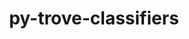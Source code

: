 ---
title: "py-trove-classifiers"
layout: cache
categories: [package, develop]
meta: {"compilers": ["apple-clang@=16.0.0", "gcc@=10.5.0", "gcc@=11.1.0", "gcc@=11.4.0", "gcc@=13.2.0", "gcc@=13.3.0", "gcc@=7.3.1", "gcc@=7.5.0", "gcc@=9.4.0", "oneapi@=2024.2.1"], "num_specs": 122, "num_specs_by_stack": {"aws-isc": 2, "aws-isc-aarch64": 2, "data-vis-sdk": 5, "developer-tools-aarch64-linux-gnu": 1, "developer-tools-darwin": 1, "developer-tools-x86_64_v3-linux-gnu": 1, "e4s": 19, "e4s-neoverse-v2": 5, "e4s-neoverse_v1": 8, "e4s-oneapi": 19, "e4s-power": 4, "hep": 5, "ml-darwin-aarch64-mps": 14, "ml-linux-aarch64-cpu": 14, "ml-linux-aarch64-cuda": 14, "ml-linux-x86_64-cpu": 14, "ml-linux-x86_64-cuda": 14, "ml-linux-x86_64-rocm": 12, "radiuss": 9, "root": 122}, "oss": ["amzn2", "centos7", "rhel8", "sequoia", "ubuntu18.04", "ubuntu20.04", "ubuntu22.04", "ubuntu24.04"], "platforms": ["darwin", "linux"], "stacks": ["aws-isc", "aws-isc-aarch64", "data-vis-sdk", "developer-tools-aarch64-linux-gnu", "developer-tools-darwin", "developer-tools-x86_64_v3-linux-gnu", "e4s", "e4s-neoverse-v2", "e4s-neoverse_v1", "e4s-oneapi", "e4s-power", "hep", "ml-darwin-aarch64-mps", "ml-linux-aarch64-cpu", "ml-linux-aarch64-cuda", "ml-linux-x86_64-cpu", "ml-linux-x86_64-cuda", "ml-linux-x86_64-rocm", "radiuss", "root"], "targets": ["aarch64", "neoverse_v1", "neoverse_v2", "ppc64le", "x86_64_v3"], "versions": ["2023.8.7"]}
spec_details: [{"compiler": "gcc@=11.4.0", "hash": "2jlfufa76t5kd5hksaqamaph6calrhqj", "os": "ubuntu22.04", "platform": "linux", "size": "-", "stacks": ["e4s", "root"], "target": "x86_64_v3", "variants": ["build_system=python_pip"], "versions": ["2023.8.7"]}, {"compiler": "gcc@=9.4.0", "hash": "3f5upxqfrqx2uznqjvlsgqpt4auqzds3", "os": "ubuntu20.04", "platform": "linux", "size": "-", "stacks": ["e4s-power", "root"], "target": "ppc64le", "variants": ["build_system=python_pip"], "versions": ["2023.8.7"]}, {"compiler": "gcc@=7.5.0", "hash": "3kabwcfwvvgwakgq7derjeoqcqdwurq3", "os": "ubuntu18.04", "platform": "linux", "size": "-", "stacks": ["radiuss", "root"], "target": "x86_64_v3", "variants": ["build_system=python_pip"], "versions": ["2023.8.7"]}, {"compiler": "apple-clang@=16.0.0", "hash": "3qixzxdatxsu4xadznyyiqlnwslj7l6r", "os": "sequoia", "platform": "darwin", "size": "-", "stacks": ["ml-darwin-aarch64-mps", "root"], "target": "aarch64", "variants": ["build_system=python_pip"], "versions": ["2023.8.7"]}, {"compiler": "gcc@=11.4.0", "hash": "3vuonbrtoydlbjb2qus3wd4beqoelryc", "os": "ubuntu22.04", "platform": "linux", "size": "-", "stacks": ["e4s", "root"], "target": "x86_64_v3", "variants": ["build_system=python_pip"], "versions": ["2023.8.7"]}, {"compiler": "gcc@=13.2.0", "hash": "474k2owuecvyjjt52edy5gfrnckrpn5a", "os": "ubuntu24.04", "platform": "linux", "size": "-", "stacks": ["ml-linux-aarch64-cpu", "ml-linux-aarch64-cuda", "root"], "target": "aarch64", "variants": ["build_system=python_pip"], "versions": ["2023.8.7"]}, {"compiler": "gcc@=13.2.0", "hash": "4wen4tl6g2xn73zw23nquzjelggg53dq", "os": "ubuntu24.04", "platform": "linux", "size": "-", "stacks": ["ml-linux-x86_64-cpu", "ml-linux-x86_64-cuda", "ml-linux-x86_64-rocm", "root"], "target": "x86_64_v3", "variants": ["build_system=python_pip"], "versions": ["2023.8.7"]}, {"compiler": "gcc@=13.2.0", "hash": "57zn6dazrvzzoswxddgcxuchoba6kzld", "os": "ubuntu24.04", "platform": "linux", "size": "-", "stacks": ["ml-linux-x86_64-cpu", "ml-linux-x86_64-cuda", "ml-linux-x86_64-rocm", "root"], "target": "x86_64_v3", "variants": ["build_system=python_pip"], "versions": ["2023.8.7"]}, {"compiler": "gcc@=13.2.0", "hash": "5bnt4uaicbw77h7is2nz4vswedzg2wm7", "os": "ubuntu24.04", "platform": "linux", "size": "-", "stacks": ["ml-linux-aarch64-cpu", "ml-linux-aarch64-cuda", "root"], "target": "aarch64", "variants": ["build_system=python_pip"], "versions": ["2023.8.7"]}, {"compiler": "oneapi@=2024.2.1", "hash": "5ivkv3wkjqgvcxank7625xexzt35h2iz", "os": "ubuntu22.04", "platform": "linux", "size": "-", "stacks": ["e4s-oneapi", "root"], "target": "x86_64_v3", "variants": ["build_system=python_pip"], "versions": ["2023.8.7"]}, {"compiler": "gcc@=7.3.1", "hash": "62ujbbsolrdlpkjzjpmngcjoc7zzc2s7", "os": "amzn2", "platform": "linux", "size": "-", "stacks": ["aws-isc-aarch64", "root"], "target": "aarch64", "variants": ["build_system=python_pip"], "versions": ["2023.8.7"]}, {"compiler": "gcc@=13.2.0", "hash": "6cwyb2544wze4yj6izhgeyhjxskqp7u2", "os": "ubuntu24.04", "platform": "linux", "size": "-", "stacks": ["ml-linux-x86_64-cpu", "ml-linux-x86_64-cuda", "ml-linux-x86_64-rocm", "root"], "target": "x86_64_v3", "variants": ["build_system=python_pip"], "versions": ["2023.8.7"]}, {"compiler": "gcc@=11.4.0", "hash": "6hinzffnt2hbnp7osbqs4m7t76peugxu", "os": "ubuntu22.04", "platform": "linux", "size": "-", "stacks": ["e4s", "root"], "target": "x86_64_v3", "variants": ["build_system=python_pip"], "versions": ["2023.8.7"]}, {"compiler": "gcc@=13.2.0", "hash": "7axkyl5kkfxs4xe7ldn7gbktgyr4gzwe", "os": "ubuntu24.04", "platform": "linux", "size": "-", "stacks": ["ml-linux-x86_64-cpu", "ml-linux-x86_64-cuda", "ml-linux-x86_64-rocm", "root"], "target": "x86_64_v3", "variants": ["build_system=python_pip"], "versions": ["2023.8.7"]}, {"compiler": "apple-clang@=16.0.0", "hash": "a6skio5rka52ogxftxbfhuu54644mrhh", "os": "sequoia", "platform": "darwin", "size": "-", "stacks": ["ml-darwin-aarch64-mps", "root"], "target": "aarch64", "variants": ["build_system=python_pip"], "versions": ["2023.8.7"]}, {"compiler": "apple-clang@=16.0.0", "hash": "adcrvvmtiq7ttesojpmo6roytcrsg4hx", "os": "sequoia", "platform": "darwin", "size": "-", "stacks": ["ml-darwin-aarch64-mps", "root"], "target": "aarch64", "variants": ["build_system=python_pip"], "versions": ["2023.8.7"]}, {"compiler": "gcc@=11.4.0", "hash": "am6gf55iuk4poe33lthvrf4xzyplw76f", "os": "ubuntu22.04", "platform": "linux", "size": "-", "stacks": ["e4s-neoverse_v1", "root"], "target": "neoverse_v1", "variants": ["build_system=python_pip"], "versions": ["2023.8.7"]}, {"compiler": "oneapi@=2024.2.1", "hash": "apvpvzjpp5wt5ztjkvu4aspvzxgn7uk2", "os": "ubuntu22.04", "platform": "linux", "size": "-", "stacks": ["e4s-oneapi", "root"], "target": "x86_64_v3", "variants": ["build_system=python_pip"], "versions": ["2023.8.7"]}, {"compiler": "gcc@=11.4.0", "hash": "b2kmpblhi7tnnt4zrnfraroz5icb6dec", "os": "ubuntu22.04", "platform": "linux", "size": "-", "stacks": ["e4s", "root"], "target": "x86_64_v3", "variants": ["build_system=python_pip"], "versions": ["2023.8.7"]}, {"compiler": "gcc@=11.4.0", "hash": "b73w6m2wse2vquxggmyehxkraygrkrvf", "os": "ubuntu22.04", "platform": "linux", "size": "-", "stacks": ["e4s", "root"], "target": "x86_64_v3", "variants": ["build_system=python_pip"], "versions": ["2023.8.7"]}, {"compiler": "oneapi@=2024.2.1", "hash": "bbseucuyd2xh64i2dyctxt557yp7etrf", "os": "ubuntu22.04", "platform": "linux", "size": "-", "stacks": ["e4s-oneapi", "root"], "target": "x86_64_v3", "variants": ["build_system=python_pip"], "versions": ["2023.8.7"]}, {"compiler": "apple-clang@=16.0.0", "hash": "blnbpueren762iouxgvluv75mrk35fj6", "os": "sequoia", "platform": "darwin", "size": "-", "stacks": ["ml-darwin-aarch64-mps", "root"], "target": "aarch64", "variants": ["build_system=python_pip"], "versions": ["2023.8.7"]}, {"compiler": "gcc@=11.4.0", "hash": "bmcv5tiifo2sdboyrm7li23womm2qb64", "os": "ubuntu22.04", "platform": "linux", "size": "-", "stacks": ["e4s-neoverse_v1", "root"], "target": "neoverse_v1", "variants": ["build_system=python_pip"], "versions": ["2023.8.7"]}, {"compiler": "gcc@=13.2.0", "hash": "bnqej6utqgv2rszhdy2yv2cajocjsatw", "os": "ubuntu24.04", "platform": "linux", "size": "-", "stacks": ["ml-linux-x86_64-cpu", "ml-linux-x86_64-cuda", "ml-linux-x86_64-rocm", "root"], "target": "x86_64_v3", "variants": ["build_system=python_pip"], "versions": ["2023.8.7"]}, {"compiler": "apple-clang@=16.0.0", "hash": "bt7yne7voqke277c2cfphch5fap7vpmx", "os": "sequoia", "platform": "darwin", "size": "-", "stacks": ["ml-darwin-aarch64-mps", "root"], "target": "aarch64", "variants": ["build_system=python_pip"], "versions": ["2023.8.7"]}, {"compiler": "gcc@=11.4.0", "hash": "bu74bjplxtf76hrwjgpmtz5lzdeql4jj", "os": "ubuntu22.04", "platform": "linux", "size": "-", "stacks": ["e4s-neoverse-v2", "root"], "target": "neoverse_v2", "variants": ["build_system=python_pip"], "versions": ["2023.8.7"]}, {"compiler": "gcc@=9.4.0", "hash": "by2mpxi5cey2j6arlcntgazvvcjsiwwk", "os": "ubuntu20.04", "platform": "linux", "size": "-", "stacks": ["e4s-power", "root"], "target": "ppc64le", "variants": ["build_system=python_pip"], "versions": ["2023.8.7"]}, {"compiler": "oneapi@=2024.2.1", "hash": "bz7unuqi72oloyzpugnjwmtqq2kh4tjp", "os": "ubuntu22.04", "platform": "linux", "size": "-", "stacks": ["e4s-oneapi", "root"], "target": "x86_64_v3", "variants": ["build_system=python_pip"], "versions": ["2023.8.7"]}, {"compiler": "gcc@=13.2.0", "hash": "c3epv6geuipauugxsrkvcgvfmy4deym7", "os": "ubuntu24.04", "platform": "linux", "size": "-", "stacks": ["ml-linux-aarch64-cpu", "ml-linux-aarch64-cuda", "root"], "target": "aarch64", "variants": ["build_system=python_pip"], "versions": ["2023.8.7"]}, {"compiler": "gcc@=11.4.0", "hash": "c7htb5p3jk6f3bdqiahcc4rq47py4tqe", "os": "ubuntu22.04", "platform": "linux", "size": "-", "stacks": ["e4s-neoverse-v2", "root"], "target": "neoverse_v2", "variants": ["build_system=python_pip"], "versions": ["2023.8.7"]}, {"compiler": "oneapi@=2024.2.1", "hash": "ccxhkzu3wj7vt6dmi6osjce4k6eb52zw", "os": "ubuntu22.04", "platform": "linux", "size": "-", "stacks": ["e4s-oneapi", "root"], "target": "x86_64_v3", "variants": ["build_system=python_pip"], "versions": ["2023.8.7"]}, {"compiler": "gcc@=11.4.0", "hash": "cpwplons6hnj25ew2y6z63hl2nvezzk3", "os": "ubuntu22.04", "platform": "linux", "size": "-", "stacks": ["e4s", "root"], "target": "x86_64_v3", "variants": ["build_system=python_pip"], "versions": ["2023.8.7"]}, {"compiler": "oneapi@=2024.2.1", "hash": "cuemucez2hf23lto75ianftfgq4moazr", "os": "ubuntu22.04", "platform": "linux", "size": "-", "stacks": ["e4s-oneapi", "root"], "target": "x86_64_v3", "variants": ["build_system=python_pip"], "versions": ["2023.8.7"]}, {"compiler": "gcc@=9.4.0", "hash": "cwjgncophibunapfywd5ektirycp3u7t", "os": "ubuntu20.04", "platform": "linux", "size": "-", "stacks": ["e4s-power", "root"], "target": "ppc64le", "variants": ["build_system=python_pip"], "versions": ["2023.8.7"]}, {"compiler": "oneapi@=2024.2.1", "hash": "cztidf2buez24x4f4ehfu5oeio664nyf", "os": "ubuntu22.04", "platform": "linux", "size": "-", "stacks": ["e4s-oneapi", "root"], "target": "x86_64_v3", "variants": ["build_system=python_pip"], "versions": ["2023.8.7"]}, {"compiler": "gcc@=7.5.0", "hash": "d3c4a7iatl4gjxhku6ru2hn4lpgxqgyz", "os": "ubuntu18.04", "platform": "linux", "size": "-", "stacks": ["radiuss", "root"], "target": "x86_64_v3", "variants": ["build_system=python_pip"], "versions": ["2023.8.7"]}, {"compiler": "gcc@=11.4.0", "hash": "dekwr6hcttdvjbvqubjtimogb3hg2lu2", "os": "ubuntu22.04", "platform": "linux", "size": "-", "stacks": ["e4s", "root"], "target": "x86_64_v3", "variants": ["build_system=python_pip"], "versions": ["2023.8.7"]}, {"compiler": "gcc@=11.4.0", "hash": "dm6ugze2gnehiu5nx66iyfazguduivnk", "os": "ubuntu22.04", "platform": "linux", "size": "-", "stacks": ["e4s-neoverse_v1", "root"], "target": "neoverse_v1", "variants": ["build_system=python_pip"], "versions": ["2023.8.7"]}, {"compiler": "gcc@=13.2.0", "hash": "dslpbs7hcxkigroxbk6yefszam2vsdrq", "os": "ubuntu24.04", "platform": "linux", "size": "-", "stacks": ["ml-linux-aarch64-cpu", "ml-linux-aarch64-cuda", "root"], "target": "aarch64", "variants": ["build_system=python_pip"], "versions": ["2023.8.7"]}, {"compiler": "apple-clang@=16.0.0", "hash": "dycgvko4bcdukkvfsg7i6pnffflrf4zy", "os": "sequoia", "platform": "darwin", "size": "-", "stacks": ["ml-darwin-aarch64-mps", "root"], "target": "aarch64", "variants": ["build_system=python_pip"], "versions": ["2023.8.7"]}, {"compiler": "gcc@=11.1.0", "hash": "dyji53k4zfjf67mrw7efajomnsjug6qg", "os": "ubuntu20.04", "platform": "linux", "size": "-", "stacks": ["data-vis-sdk", "root"], "target": "x86_64_v3", "variants": ["build_system=python_pip"], "versions": ["2023.8.7"]}, {"compiler": "apple-clang@=16.0.0", "hash": "egsmqptc5xxsl5mkepeo6zver5jkqnaw", "os": "sequoia", "platform": "darwin", "size": "-", "stacks": ["ml-darwin-aarch64-mps", "root"], "target": "aarch64", "variants": ["build_system=python_pip"], "versions": ["2023.8.7"]}, {"compiler": "gcc@=13.2.0", "hash": "ehywr24bwko7hifuhrnp4d7hy2mdbdw2", "os": "ubuntu24.04", "platform": "linux", "size": "-", "stacks": ["ml-linux-aarch64-cpu", "ml-linux-aarch64-cuda", "root"], "target": "aarch64", "variants": ["build_system=python_pip"], "versions": ["2023.8.7"]}, {"compiler": "gcc@=11.4.0", "hash": "fdhcc43ropwawqdllbmd7qrzhcd6ilos", "os": "ubuntu22.04", "platform": "linux", "size": "-", "stacks": ["e4s-neoverse_v1", "root"], "target": "neoverse_v1", "variants": ["build_system=python_pip"], "versions": ["2023.8.7"]}, {"compiler": "gcc@=7.3.1", "hash": "few2j4jd4ofzmftc67xop5cryvpr7ev6", "os": "amzn2", "platform": "linux", "size": "-", "stacks": ["aws-isc", "root"], "target": "x86_64_v3", "variants": ["build_system=python_pip"], "versions": ["2023.8.7"]}, {"compiler": "gcc@=11.4.0", "hash": "ffmny64orcz5qz57ambxuhnevzy72hea", "os": "ubuntu22.04", "platform": "linux", "size": "-", "stacks": ["e4s", "root"], "target": "x86_64_v3", "variants": ["build_system=python_pip"], "versions": ["2023.8.7"]}, {"compiler": "oneapi@=2024.2.1", "hash": "g4s33zo3spxunmpqmxy7ni3ffcwikgwe", "os": "ubuntu22.04", "platform": "linux", "size": "-", "stacks": ["e4s-oneapi", "root"], "target": "x86_64_v3", "variants": ["build_system=python_pip"], "versions": ["2023.8.7"]}, {"compiler": "oneapi@=2024.2.1", "hash": "ghcgcmkfc7xewjzbqpswz5eapykwj5kf", "os": "ubuntu22.04", "platform": "linux", "size": "-", "stacks": ["e4s-oneapi", "root"], "target": "x86_64_v3", "variants": ["build_system=python_pip"], "versions": ["2023.8.7"]}, {"compiler": "apple-clang@=16.0.0", "hash": "gmqzpzv62iosaovhpz73ddj7pvvrox4f", "os": "sequoia", "platform": "darwin", "size": "-", "stacks": ["ml-darwin-aarch64-mps", "root"], "target": "aarch64", "variants": ["build_system=python_pip"], "versions": ["2023.8.7"]}, {"compiler": "gcc@=7.5.0", "hash": "gsygnvboe4cgrm3vsgky6wsyxm37zeqr", "os": "ubuntu18.04", "platform": "linux", "size": "-", "stacks": ["radiuss", "root"], "target": "x86_64_v3", "variants": ["build_system=python_pip"], "versions": ["2023.8.7"]}, {"compiler": "oneapi@=2024.2.1", "hash": "gzae5rcwf43cmpugwjcb4zqs6zvbhytm", "os": "ubuntu22.04", "platform": "linux", "size": "-", "stacks": ["e4s-oneapi", "root"], "target": "x86_64_v3", "variants": ["build_system=python_pip"], "versions": ["2023.8.7"]}, {"compiler": "gcc@=7.5.0", "hash": "h3c3itwu6ryiqwjnfnqv55vpd2z373jk", "os": "ubuntu18.04", "platform": "linux", "size": "-", "stacks": ["radiuss", "root"], "target": "x86_64_v3", "variants": ["build_system=python_pip"], "versions": ["2023.8.7"]}, {"compiler": "gcc@=7.5.0", "hash": "hbgyrs5arijywt6rihkhatycoej4cz6k", "os": "ubuntu18.04", "platform": "linux", "size": "-", "stacks": ["radiuss", "root"], "target": "x86_64_v3", "variants": ["build_system=python_pip"], "versions": ["2023.8.7"]}, {"compiler": "gcc@=11.4.0", "hash": "hp4kqsk245e5qfkbar2xz7aqdguamyln", "os": "ubuntu22.04", "platform": "linux", "size": "-", "stacks": ["e4s", "root"], "target": "x86_64_v3", "variants": ["build_system=python_pip"], "versions": ["2023.8.7"]}, {"compiler": "gcc@=13.2.0", "hash": "hxidxxjpl6dvp6gm3pizjtldzxadp33z", "os": "ubuntu24.04", "platform": "linux", "size": "-", "stacks": ["ml-linux-x86_64-cpu", "ml-linux-x86_64-cuda", "ml-linux-x86_64-rocm", "root"], "target": "x86_64_v3", "variants": ["build_system=python_pip"], "versions": ["2023.8.7"]}, {"compiler": "gcc@=11.4.0", "hash": "hxxjm5s7fmc7hjmtg4quu6jpkota52hg", "os": "ubuntu22.04", "platform": "linux", "size": "-", "stacks": ["hep", "root"], "target": "x86_64_v3", "variants": ["build_system=python_pip"], "versions": ["2023.8.7"]}, {"compiler": "gcc@=11.4.0", "hash": "i4ovqkr2ypiicg6yxg3ovjkf4htxc5kg", "os": "ubuntu22.04", "platform": "linux", "size": "-", "stacks": ["e4s", "root"], "target": "x86_64_v3", "variants": ["build_system=python_pip"], "versions": ["2023.8.7"]}, {"compiler": "gcc@=11.1.0", "hash": "ik4mfcp5esvrwhiue5ek3joj2uajnnpa", "os": "ubuntu20.04", "platform": "linux", "size": "-", "stacks": ["data-vis-sdk", "root"], "target": "x86_64_v3", "variants": ["build_system=python_pip"], "versions": ["2023.8.7"]}, {"compiler": "oneapi@=2024.2.1", "hash": "ippzhuhmzlovjwoovb6dl5fpo2mi3hit", "os": "ubuntu22.04", "platform": "linux", "size": "-", "stacks": ["e4s-oneapi", "root"], "target": "x86_64_v3", "variants": ["build_system=python_pip"], "versions": ["2023.8.7"]}, {"compiler": "gcc@=11.4.0", "hash": "j26fzlkduhndu6g6epbzfhe53qbdwkoz", "os": "ubuntu22.04", "platform": "linux", "size": "-", "stacks": ["e4s-neoverse-v2", "root"], "target": "neoverse_v2", "variants": ["build_system=python_pip"], "versions": ["2023.8.7"]}, {"compiler": "gcc@=11.4.0", "hash": "j2rn3hx5vsqafbks2lwu47d56w4kjxq6", "os": "ubuntu22.04", "platform": "linux", "size": "-", "stacks": ["hep", "root"], "target": "x86_64_v3", "variants": ["build_system=python_pip"], "versions": ["2023.8.7"]}, {"compiler": "gcc@=13.2.0", "hash": "j3lekfu3mlvagz7oi5cwjl74d3u2jfcy", "os": "ubuntu24.04", "platform": "linux", "size": "-", "stacks": ["ml-linux-aarch64-cpu", "ml-linux-aarch64-cuda", "root"], "target": "aarch64", "variants": ["build_system=python_pip"], "versions": ["2023.8.7"]}, {"compiler": "oneapi@=2024.2.1", "hash": "j773spax5uqapzsmwbczcpqeraex47fq", "os": "ubuntu22.04", "platform": "linux", "size": "-", "stacks": ["e4s-oneapi", "root"], "target": "x86_64_v3", "variants": ["build_system=python_pip"], "versions": ["2023.8.7"]}, {"compiler": "oneapi@=2024.2.1", "hash": "jdn3xtf4jmt3ax65ei65m5zgppvrpdxq", "os": "ubuntu22.04", "platform": "linux", "size": "-", "stacks": ["e4s-oneapi", "root"], "target": "x86_64_v3", "variants": ["build_system=python_pip"], "versions": ["2023.8.7"]}, {"compiler": "gcc@=13.2.0", "hash": "jgpcrxhg7seniw7nyfvadirii6vauks2", "os": "ubuntu24.04", "platform": "linux", "size": "-", "stacks": ["ml-linux-x86_64-cpu", "ml-linux-x86_64-cuda", "ml-linux-x86_64-rocm", "root"], "target": "x86_64_v3", "variants": ["build_system=python_pip"], "versions": ["2023.8.7"]}, {"compiler": "oneapi@=2024.2.1", "hash": "jh7krij4qm7uenbsv37a7wxfqzr6r2k3", "os": "ubuntu22.04", "platform": "linux", "size": "-", "stacks": ["e4s-oneapi", "root"], "target": "x86_64_v3", "variants": ["build_system=python_pip"], "versions": ["2023.8.7"]}, {"compiler": "gcc@=11.4.0", "hash": "jkqetx5nwwvfwbv2yawvf5fjkmubocor", "os": "ubuntu22.04", "platform": "linux", "size": "-", "stacks": ["hep", "root"], "target": "x86_64_v3", "variants": ["build_system=python_pip"], "versions": ["2023.8.7"]}, {"compiler": "oneapi@=2024.2.1", "hash": "jllzj7rfopdca754usz72m3kemiarsrt", "os": "ubuntu22.04", "platform": "linux", "size": "-", "stacks": ["e4s-oneapi", "root"], "target": "x86_64_v3", "variants": ["build_system=python_pip"], "versions": ["2023.8.7"]}, {"compiler": "gcc@=11.1.0", "hash": "jt5ctxhywpwzbsc7k6lsvwzjkwxcb34h", "os": "ubuntu20.04", "platform": "linux", "size": "-", "stacks": ["data-vis-sdk", "root"], "target": "x86_64_v3", "variants": ["build_system=python_pip"], "versions": ["2023.8.7"]}, {"compiler": "gcc@=11.4.0", "hash": "k52msovnrj2cc4ebzbqyyw7grx5kftpe", "os": "ubuntu22.04", "platform": "linux", "size": "-", "stacks": ["e4s-neoverse_v1", "root"], "target": "neoverse_v1", "variants": ["build_system=python_pip"], "versions": ["2023.8.7"]}, {"compiler": "gcc@=11.4.0", "hash": "kbm3kj42fwnlszmi5idxb27uczfio7p5", "os": "ubuntu22.04", "platform": "linux", "size": "-", "stacks": ["e4s", "root"], "target": "x86_64_v3", "variants": ["build_system=python_pip"], "versions": ["2023.8.7"]}, {"compiler": "gcc@=13.2.0", "hash": "kqwqhnanl3raodghwc672toahhqe7wkp", "os": "ubuntu24.04", "platform": "linux", "size": "-", "stacks": ["ml-linux-x86_64-cpu", "ml-linux-x86_64-cuda", "ml-linux-x86_64-rocm", "root"], "target": "x86_64_v3", "variants": ["build_system=python_pip"], "versions": ["2023.8.7"]}, {"compiler": "gcc@=10.5.0", "hash": "lb42y6ehwgzfj7nqfsewhpw5ucxnu5ld", "os": "centos7", "platform": "linux", "size": "-", "stacks": ["developer-tools-x86_64_v3-linux-gnu", "root"], "target": "x86_64_v3", "variants": ["build_system=python_pip"], "versions": ["2023.8.7"]}, {"compiler": "apple-clang@=16.0.0", "hash": "lbvb4rmfxxvb2dctcp4cpbfvsri4vzjh", "os": "sequoia", "platform": "darwin", "size": "-", "stacks": ["ml-darwin-aarch64-mps", "root"], "target": "aarch64", "variants": ["build_system=python_pip"], "versions": ["2023.8.7"]}, {"compiler": "gcc@=11.4.0", "hash": "llcb2laveqtgaqncopgwcxot434f4sqg", "os": "ubuntu22.04", "platform": "linux", "size": "-", "stacks": ["e4s", "root"], "target": "x86_64_v3", "variants": ["build_system=python_pip"], "versions": ["2023.8.7"]}, {"compiler": "gcc@=11.4.0", "hash": "lv3ingwwfoti6ixsnk3dnwyug2llak7c", "os": "ubuntu22.04", "platform": "linux", "size": "-", "stacks": ["e4s", "root"], "target": "x86_64_v3", "variants": ["build_system=python_pip"], "versions": ["2023.8.7"]}, {"compiler": "apple-clang@=16.0.0", "hash": "lwj2yrat27q3iejzi5hq5tcqlk7uwej4", "os": "sequoia", "platform": "darwin", "size": "-", "stacks": ["ml-darwin-aarch64-mps", "root"], "target": "aarch64", "variants": ["build_system=python_pip"], "versions": ["2023.8.7"]}, {"compiler": "oneapi@=2024.2.1", "hash": "mbkqf4yzjnzzb36eimwgjj6fwgwk6ofj", "os": "ubuntu22.04", "platform": "linux", "size": "-", "stacks": ["e4s-oneapi", "root"], "target": "x86_64_v3", "variants": ["build_system=python_pip"], "versions": ["2023.8.7"]}, {"compiler": "gcc@=11.1.0", "hash": "mspuq553nxka5xi3z2j53p5zak3upp77", "os": "ubuntu20.04", "platform": "linux", "size": "-", "stacks": ["data-vis-sdk", "root"], "target": "x86_64_v3", "variants": ["build_system=python_pip"], "versions": ["2023.8.7"]}, {"compiler": "gcc@=7.5.0", "hash": "ncdjv2ihv5qqwys5bhzlld752qoapbac", "os": "ubuntu18.04", "platform": "linux", "size": "-", "stacks": ["radiuss", "root"], "target": "x86_64_v3", "variants": ["build_system=python_pip"], "versions": ["2023.8.7"]}, {"compiler": "oneapi@=2024.2.1", "hash": "netwvrjyg7qxbcaebesa267pc3oak5nk", "os": "ubuntu22.04", "platform": "linux", "size": "-", "stacks": ["e4s-oneapi", "root"], "target": "x86_64_v3", "variants": ["build_system=python_pip"], "versions": ["2023.8.7"]}, {"compiler": "gcc@=13.2.0", "hash": "nvzzzf76wvyxmo52aya7phisoat6osoa", "os": "ubuntu24.04", "platform": "linux", "size": "-", "stacks": ["ml-linux-x86_64-cpu", "ml-linux-x86_64-cuda", "root"], "target": "x86_64_v3", "variants": ["build_system=python_pip"], "versions": ["2023.8.7"]}, {"compiler": "gcc@=7.5.0", "hash": "nx3xuf5j2hqfixjltlhi3mj6ss2djdpq", "os": "ubuntu18.04", "platform": "linux", "size": "-", "stacks": ["radiuss", "root"], "target": "x86_64_v3", "variants": ["build_system=python_pip"], "versions": ["2023.8.7"]}, {"compiler": "apple-clang@=16.0.0", "hash": "o5wto3z7bhi4mabeffbnrhpzuuaeue37", "os": "sequoia", "platform": "darwin", "size": "-", "stacks": ["developer-tools-darwin", "ml-darwin-aarch64-mps", "root"], "target": "aarch64", "variants": ["build_system=python_pip"], "versions": ["2023.8.7"]}, {"compiler": "oneapi@=2024.2.1", "hash": "oj2f6jd6w5rpffrjpb6crxjbc2hrfs5y", "os": "ubuntu22.04", "platform": "linux", "size": "-", "stacks": ["e4s-oneapi", "root"], "target": "x86_64_v3", "variants": ["build_system=python_pip"], "versions": ["2023.8.7"]}, {"compiler": "gcc@=11.4.0", "hash": "oqwf3wqjnttal7iuj3l5qzmgg4llpecu", "os": "ubuntu22.04", "platform": "linux", "size": "-", "stacks": ["e4s-neoverse-v2", "root"], "target": "neoverse_v2", "variants": ["build_system=python_pip"], "versions": ["2023.8.7"]}, {"compiler": "gcc@=11.4.0", "hash": "p7o7hkh5normhdz7bkceui4wode7dkoo", "os": "ubuntu22.04", "platform": "linux", "size": "-", "stacks": ["e4s-neoverse_v1", "root"], "target": "neoverse_v1", "variants": ["build_system=python_pip"], "versions": ["2023.8.7"]}, {"compiler": "gcc@=13.3.0", "hash": "q6poghyah23mniok6spbktuo7omr6eq3", "os": "rhel8", "platform": "linux", "size": "-", "stacks": ["developer-tools-aarch64-linux-gnu", "root"], "target": "aarch64", "variants": ["build_system=python_pip"], "versions": ["2023.8.7"]}, {"compiler": "gcc@=11.4.0", "hash": "qaz5dhumfir353nfy3qxegcwekerlgnx", "os": "ubuntu22.04", "platform": "linux", "size": "-", "stacks": ["hep", "root"], "target": "x86_64_v3", "variants": ["build_system=python_pip"], "versions": ["2023.8.7"]}, {"compiler": "gcc@=13.2.0", "hash": "rke5idrlyepupbt6etjmmk2rc4wx62g2", "os": "ubuntu24.04", "platform": "linux", "size": "-", "stacks": ["ml-linux-x86_64-cpu", "ml-linux-x86_64-cuda", "ml-linux-x86_64-rocm", "root"], "target": "x86_64_v3", "variants": ["build_system=python_pip"], "versions": ["2023.8.7"]}, {"compiler": "gcc@=11.4.0", "hash": "rqduo5ewosto2jjx5dbjrk5uavmbagns", "os": "ubuntu22.04", "platform": "linux", "size": "-", "stacks": ["e4s", "root"], "target": "x86_64_v3", "variants": ["build_system=python_pip"], "versions": ["2023.8.7"]}, {"compiler": "gcc@=11.4.0", "hash": "s2qqv45hdnvieyx22kgwwjokdj7hl62t", "os": "ubuntu22.04", "platform": "linux", "size": "-", "stacks": ["e4s", "root"], "target": "x86_64_v3", "variants": ["build_system=python_pip"], "versions": ["2023.8.7"]}, {"compiler": "gcc@=13.2.0", "hash": "si3uln2in6xat34t7gps6wsjybjkoimh", "os": "ubuntu24.04", "platform": "linux", "size": "-", "stacks": ["ml-linux-x86_64-cpu", "ml-linux-x86_64-cuda", "ml-linux-x86_64-rocm", "root"], "target": "x86_64_v3", "variants": ["build_system=python_pip"], "versions": ["2023.8.7"]}, {"compiler": "apple-clang@=16.0.0", "hash": "snf4yvl7bpkx6xkwqftqgzzqsgwh76t2", "os": "sequoia", "platform": "darwin", "size": "-", "stacks": ["ml-darwin-aarch64-mps", "root"], "target": "aarch64", "variants": ["build_system=python_pip"], "versions": ["2023.8.7"]}, {"compiler": "oneapi@=2024.2.1", "hash": "snvneix465af6oza4hbvlli6gwptwtyg", "os": "ubuntu22.04", "platform": "linux", "size": "-", "stacks": ["e4s-oneapi", "root"], "target": "x86_64_v3", "variants": ["build_system=python_pip"], "versions": ["2023.8.7"]}, {"compiler": "gcc@=13.2.0", "hash": "srrkh6nw2niwfphpta4kp5yfooxlh2dm", "os": "ubuntu24.04", "platform": "linux", "size": "-", "stacks": ["ml-linux-x86_64-cpu", "ml-linux-x86_64-cuda", "ml-linux-x86_64-rocm", "root"], "target": "x86_64_v3", "variants": ["build_system=python_pip"], "versions": ["2023.8.7"]}, {"compiler": "gcc@=13.2.0", "hash": "sw7l3q7sapbvrf5f4csomt3khzts53f7", "os": "ubuntu24.04", "platform": "linux", "size": "-", "stacks": ["ml-linux-aarch64-cpu", "ml-linux-aarch64-cuda", "root"], "target": "aarch64", "variants": ["build_system=python_pip"], "versions": ["2023.8.7"]}, {"compiler": "gcc@=7.5.0", "hash": "sxif4b7lbpnbe7zww4bhasrbkysbl645", "os": "ubuntu18.04", "platform": "linux", "size": "-", "stacks": ["radiuss", "root"], "target": "x86_64_v3", "variants": ["build_system=python_pip"], "versions": ["2023.8.7"]}, {"compiler": "gcc@=13.2.0", "hash": "t7kbdl5ekvo7t47jqmo2oyuem2w2nkea", "os": "ubuntu24.04", "platform": "linux", "size": "-", "stacks": ["ml-linux-aarch64-cpu", "ml-linux-aarch64-cuda", "root"], "target": "aarch64", "variants": ["build_system=python_pip"], "versions": ["2023.8.7"]}, {"compiler": "gcc@=11.4.0", "hash": "ta6zr5amjbd43sli5dn5jbck2asmox5w", "os": "ubuntu22.04", "platform": "linux", "size": "-", "stacks": ["e4s-neoverse_v1", "root"], "target": "neoverse_v1", "variants": ["build_system=python_pip"], "versions": ["2023.8.7"]}, {"compiler": "gcc@=9.4.0", "hash": "tandc3hzjbdvg3h33o6ywpchwz2v2fc4", "os": "ubuntu20.04", "platform": "linux", "size": "-", "stacks": ["e4s-power", "root"], "target": "ppc64le", "variants": ["build_system=python_pip"], "versions": ["2023.8.7"]}, {"compiler": "gcc@=11.4.0", "hash": "tdh6gfeeyffnxjr37rugczu3d7mw2wad", "os": "ubuntu22.04", "platform": "linux", "size": "-", "stacks": ["e4s-neoverse_v1", "root"], "target": "neoverse_v1", "variants": ["build_system=python_pip"], "versions": ["2023.8.7"]}, {"compiler": "gcc@=11.4.0", "hash": "tqh7vcyvrrhzrgfh7h5kb6caivtw4x3t", "os": "ubuntu22.04", "platform": "linux", "size": "-", "stacks": ["e4s", "root"], "target": "x86_64_v3", "variants": ["build_system=python_pip"], "versions": ["2023.8.7"]}, {"compiler": "gcc@=13.2.0", "hash": "tvlfqkj4t5dchku5d5khflqyyuxgoyx5", "os": "ubuntu24.04", "platform": "linux", "size": "-", "stacks": ["ml-linux-aarch64-cpu", "ml-linux-aarch64-cuda", "root"], "target": "aarch64", "variants": ["build_system=python_pip"], "versions": ["2023.8.7"]}, {"compiler": "gcc@=13.2.0", "hash": "ucrriep5gfmu5jax5ojfu2k4qejytfeb", "os": "ubuntu24.04", "platform": "linux", "size": "-", "stacks": ["ml-linux-aarch64-cpu", "ml-linux-aarch64-cuda", "root"], "target": "aarch64", "variants": ["build_system=python_pip"], "versions": ["2023.8.7"]}, {"compiler": "gcc@=13.2.0", "hash": "utgqprm7csyzbks5loi23fl7uzepuvfc", "os": "ubuntu24.04", "platform": "linux", "size": "-", "stacks": ["ml-linux-aarch64-cpu", "ml-linux-aarch64-cuda", "root"], "target": "aarch64", "variants": ["build_system=python_pip"], "versions": ["2023.8.7"]}, {"compiler": "gcc@=13.2.0", "hash": "ux2grucmiocbtrjlthm7dycnk6a2ie3y", "os": "ubuntu24.04", "platform": "linux", "size": "-", "stacks": ["ml-linux-aarch64-cpu", "ml-linux-aarch64-cuda", "root"], "target": "aarch64", "variants": ["build_system=python_pip"], "versions": ["2023.8.7"]}, {"compiler": "gcc@=11.1.0", "hash": "vam6vbtweg5wo2p4ziqlpei5s74h3ukn", "os": "ubuntu20.04", "platform": "linux", "size": "-", "stacks": ["data-vis-sdk", "root"], "target": "x86_64_v3", "variants": ["build_system=python_pip"], "versions": ["2023.8.7"]}, {"compiler": "gcc@=11.4.0", "hash": "vjm3qqnml5nmaxvrpfq5alm7zspyqllx", "os": "ubuntu22.04", "platform": "linux", "size": "-", "stacks": ["e4s", "root"], "target": "x86_64_v3", "variants": ["build_system=python_pip"], "versions": ["2023.8.7"]}, {"compiler": "gcc@=7.3.1", "hash": "wa7j33ngppn2ocvkgubhdypkvqukvgum", "os": "amzn2", "platform": "linux", "size": "-", "stacks": ["aws-isc", "root"], "target": "x86_64_v3", "variants": ["build_system=python_pip"], "versions": ["2023.8.7"]}, {"compiler": "apple-clang@=16.0.0", "hash": "wqfy3wc3h24h7okpnrdc7adp5b2ulwez", "os": "sequoia", "platform": "darwin", "size": "-", "stacks": ["ml-darwin-aarch64-mps", "root"], "target": "aarch64", "variants": ["build_system=python_pip"], "versions": ["2023.8.7"]}, {"compiler": "gcc@=13.2.0", "hash": "xetlkatq6jdlqe75sm5sybhseqe5xamn", "os": "ubuntu24.04", "platform": "linux", "size": "-", "stacks": ["ml-linux-x86_64-cpu", "ml-linux-x86_64-cuda", "ml-linux-x86_64-rocm", "root"], "target": "x86_64_v3", "variants": ["build_system=python_pip"], "versions": ["2023.8.7"]}, {"compiler": "gcc@=11.4.0", "hash": "xfc2wchiesw673los5bndjirkytcl4sl", "os": "ubuntu22.04", "platform": "linux", "size": "-", "stacks": ["e4s", "root"], "target": "x86_64_v3", "variants": ["build_system=python_pip"], "versions": ["2023.8.7"]}, {"compiler": "gcc@=11.4.0", "hash": "xft6ga4hcavap65grpw6l3pqvw57hw5l", "os": "ubuntu22.04", "platform": "linux", "size": "-", "stacks": ["hep", "root"], "target": "x86_64_v3", "variants": ["build_system=python_pip"], "versions": ["2023.8.7"]}, {"compiler": "gcc@=11.4.0", "hash": "xh2a3jl4frnm7g3uxxd7osvh4bnzoe2z", "os": "ubuntu22.04", "platform": "linux", "size": "-", "stacks": ["e4s-neoverse-v2", "root"], "target": "neoverse_v2", "variants": ["build_system=python_pip"], "versions": ["2023.8.7"]}, {"compiler": "gcc@=7.5.0", "hash": "xw3h4hkdesswjskrp5ktqqwni3gkapkz", "os": "ubuntu18.04", "platform": "linux", "size": "-", "stacks": ["radiuss", "root"], "target": "x86_64_v3", "variants": ["build_system=python_pip"], "versions": ["2023.8.7"]}, {"compiler": "gcc@=13.2.0", "hash": "yfwic32zmzpax34usukcbafl6ofhor3g", "os": "ubuntu24.04", "platform": "linux", "size": "-", "stacks": ["ml-linux-x86_64-cpu", "ml-linux-x86_64-cuda", "root"], "target": "x86_64_v3", "variants": ["build_system=python_pip"], "versions": ["2023.8.7"]}, {"compiler": "apple-clang@=16.0.0", "hash": "ylkdn2e6baxzrldcp7gquj5k7qwzd4xf", "os": "sequoia", "platform": "darwin", "size": "-", "stacks": ["ml-darwin-aarch64-mps", "root"], "target": "aarch64", "variants": ["build_system=python_pip"], "versions": ["2023.8.7"]}, {"compiler": "gcc@=11.4.0", "hash": "ylwz5wthqje2irsenkcgnp42ujcniodf", "os": "ubuntu22.04", "platform": "linux", "size": "-", "stacks": ["e4s", "root"], "target": "x86_64_v3", "variants": ["build_system=python_pip"], "versions": ["2023.8.7"]}, {"compiler": "gcc@=13.2.0", "hash": "ynzcvggl774e6uldaduassagm6jtxw7e", "os": "ubuntu24.04", "platform": "linux", "size": "-", "stacks": ["ml-linux-aarch64-cpu", "ml-linux-aarch64-cuda", "root"], "target": "aarch64", "variants": ["build_system=python_pip"], "versions": ["2023.8.7"]}, {"compiler": "gcc@=13.2.0", "hash": "znojxd35gqospmcvfodo6davl26gb7jm", "os": "ubuntu24.04", "platform": "linux", "size": "-", "stacks": ["ml-linux-aarch64-cpu", "ml-linux-aarch64-cuda", "root"], "target": "aarch64", "variants": ["build_system=python_pip"], "versions": ["2023.8.7"]}, {"compiler": "gcc@=7.3.1", "hash": "zv22jooseibkqbezkxpjlkvprhylsttg", "os": "amzn2", "platform": "linux", "size": "-", "stacks": ["aws-isc-aarch64", "root"], "target": "aarch64", "variants": ["build_system=python_pip"], "versions": ["2023.8.7"]}]
---